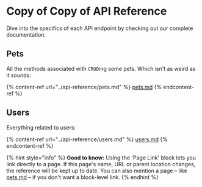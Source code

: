 # Copy of Copy of API Reference

Dive into the specifics of each API endpoint by checking out our complete documentation.

## Pets

All the methods associated with `CRUD`ing some pets. Which isn't as weird as it sounds:

{% content-ref url="../api-reference/pets.md" %}
[pets.md](../api-reference/pets.md)
{% endcontent-ref %}

## Users

Everything related to users:

{% content-ref url="../api-reference/users.md" %}
[users.md](../api-reference/users.md)
{% endcontent-ref %}

{% hint style="info" %}
**Good to know:** Using the 'Page Link' block lets you link directly to a page. If this page's name, URL or parent location changes, the reference will be kept up to date. You can also mention a page – like [pets.md](../api-reference/pets.md "mention") – if you don't want a block-level link.
{% endhint %}

